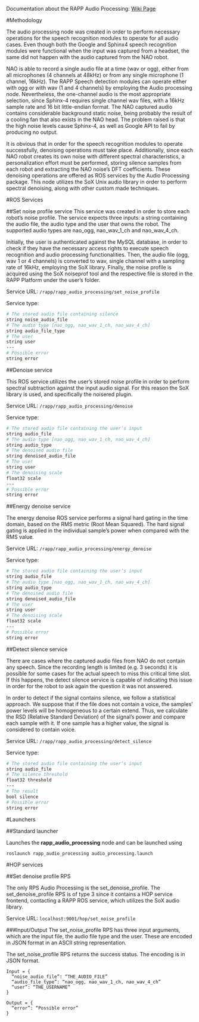Documentation about the RAPP Audio Processing: [Wiki Page](https://github.com/rapp-project/rapp-platform/wiki/RAPP-Audio-Processing)

#Methodology

The audio processing node was created in order to perform necessary operations for the speech recognition modules to operate for all audio cases. Even though both the Google and Sphinx4 speech recognition modules were functional when the input was captured from a headset, the same did not happen with the audio captured from the NAO robot.

NAO is able to record a single audio file at a time (wav or ogg), either from all microphones (4 channels at 48kHz) or from any single microphone (1 channel, 16kHz). The RAPP Speech detection modules can operate either with ogg or with wav (1 and 4 channels) by employing the Audio processing node. Nevertheless, the one-channel audio is the most appropriate selection, since Sphinx-4 requires single channel wav files, with a 16kHz sample rate and 16 bit little-endian format. The NAO captured audio contains considerable background static noise, being probably the result of a cooling fan that also exists in the NAO head. The problem raised is that the high noise levels cause Sphinx-4, as well as Google API to fail by producing no output.

It is obvious that in order for the speech recognition modules to operate successfully, denoising operations must take place. Additionally, since each NAO robot creates its own noise with different spectral characteristics, a personalization effort must be performed, storing silence samples from each robot and extracting the NAO noise’s DFT coefficients. These denoising operations are offered as ROS services by the Audio Processing package. This node utilizes the SoX Unix audio library in order to perform spectral denoising, along with other custom made techniques.

#ROS Services

##Set noise profile service
This service was created in order to store each robot’s noise profile. The service expects three inputs: a string containing the audio file, the audio type and the user that owns the robot. The supported audio types are nao_ogg, nao_wav_1_ch and nao_wav_4_ch. 

Initially, the user is authenticated against the MySQL database, in order to check if they have the necessary access rights to execute speech recognition and audio processing functionalities. Then, the audio file (ogg, wav 1 or 4 channels) is converted to wav, single channel with a sampling rate of 16kHz, employing the SoX library. Finally, the noise profile is acquired using the SoX noiseprof tool and the respective file is stored in the RAPP Platform under the user’s folder.

Service URL: ```/rapp/rapp_audio_processing/set_noise_profile```

Service type:
```bash
# The stored audio file containing silence
string noise_audio_file
# The audio type [nao_ogg, nao_wav_1_ch, nao_wav_4_ch]
string audio_file_type
# The user
string user
---
# Possible error
string error
``` 

##Denoise service

This ROS service utilizes the user’s stored noise profile in order to perform spectral subtraction against the input audio signal. For this reason the SoX library is used, and specifically the noisered plugin.

Service URL: ```/rapp/rapp_audio_processing/denoise```

Service type:
```bash
# The stored audio file containing the user’s input
string audio_file
# The audio type [nao_ogg, nao_wav_1_ch, nao_wav_4_ch]
string audio_type
# The denoised audio file
string denoised_audio_file
# The user
string user
# The denoising scale
float32 scale
---
# Possible error
string error
``` 

##Energy denoise service

The energy denoise ROS service performs a signal hard gating in the time domain, based on the RMS metric (Root Mean Squared). The hard signal gating is applied in the individual sample’s power when compared with the RMS value.

Service URL: ```/rapp/rapp_audio_processing/energy_denoise```

Service type:
```bash
# The stored audio file containing the user’s input
string audio_file
# The audio type [nao_ogg, nao_wav_1_ch, nao_wav_4_ch]
string audio_type
# The denoised audio file
string denoised_audio_file
# The user
string user
# The denoising scale
float32 scale
---
# Possible error
string error
``` 
##Detect silence service

There are cases where the captured audio files from NAO do not contain any speech. Since the recording length is limited (e.g. 3 seconds) it is possible for some cases for the actual speech to miss this critical time slot. If this happens, the detect silence service is capable of indicating this issue in order for the robot to ask again the question it was not answered.

In order to detect if the signal contains silence, we follow a statistical approach. We suppose that if the file does not contain a voice, the samples’ power levels will be homogeneous to a certain extend. Thus, we calculate the RSD (Relative Standard Deviation) of the signal’s power and compare each sample with it. If one sample has a higher value, the signal is considered to contain voice.

Service URL: ```/rapp/rapp_audio_processing/detect_silence```

Service type:
```bash
# The stored audio file containing the user’s input
string audio_file
# The silence threshold
float32 threshold
---
# The result
bool silence
# Possible error
string error
``` 

#Launchers

##Standard launcher

Launches the **rapp_audio_processing** node and can be launched using
```
roslaunch rapp_audio_processing audio_processing.launch
```

#HOP services

##Set denoise profile RPS

The only RPS Audio Processing is the set_denoise_profile. The set_denoise_profile RPS is of type 3 since it contains a HOP service frontend, contacting a RAPP ROS service, which utilizes the SoX audio library.

Service URL: ```localhost:9001/hop/set_noise_profile ```

###Input/Output
The set_noise_profile RPS has three input arguments, which are the input file, the audio file type and the user. These are encoded in JSON format in an ASCII string representation.

The set_noise_profile RPS returns the success status. The encoding is in JSON format.

```
Input = {
  “noise_audio_file”: “THE_AUDIO_FILE”
  “audio_file_type”: “nao_ogg, nao_wav_1_ch, nao_wav_4_ch”
  “user”: “THE_USERNAME”
}
```
```
Output = {
  “error”: “Possible error”
}
```
